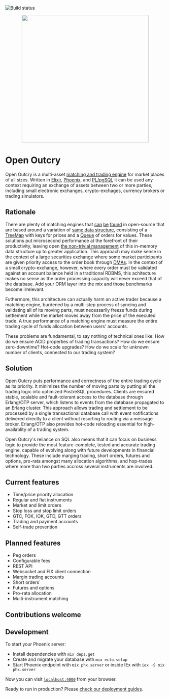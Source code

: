 ![Build status](https://github.com/tolyo/open-outcry/actions/workflows/elixir.yml/badge.svg)

<p align="center">
  <a target="_blank" rel="noopener noreferrer">
    <img src="https://raw.githubusercontent.com/tolyo/open-outcry/main/assets/market.jpg" width="400">
  </a>

  # Open Outcry
</p>

Open Outcry is a multi-asset [matching and trading engine](https://en.wikipedia.org/wiki/Order_matching_system) for market places of all sizes. Written in [Elixir](https://elixir-lang.org/), [Phoenix](https://www.phoenixframework.org/), and [PL/pgSQL](https://www.postgresql.org/docs/14/plpgsql.html) 
it can be used any context requiring an exchange of assets between two or more parties, including small electronic exchanges, crypto-exchages, currency brokers or trading simulators.

## Rationale

There are plenty of matching engines that [can](https://github.com/Laffini/Java-Matching-Engine) 
[be](https://github.com/enewhuis/liquibook) [found](https://www.opensourceagenda.com/projects/exchange-core) in open-source that are based around 
a variation of [same data structure](https://link.springer.com/chapter/10.1007/978-1-4302-0147-2_2), consisting of a [TreeMap](https://docs.oracle.com/javase/8/docs/api/java/util/TreeMap.html) with keys for prices and a [Queue](https://docs.oracle.com/javase/7/docs/api/java/util/Queue.html) of orders for values. These
solutions put microsecond performance at the forefront of their productivity, leaving open [the non-trivial management](https://martinfowler.com/articles/lmax.html#KeepingItAllInMemory) of this in-memory data structure up to greater application. This approach may make sense in the context of a large securities exchange where some market participants are given priority access to the order book through [DMAs](https://www.investopedia.com/terms/d/directmarketaccess.asp). In the context of a small crypto-exchange, however, where every order must be validated against an account balance held in a traditional RDBMS, this achitecture makes no sense 
as the order processing capacity will never exceed that of the database. Add your ORM layer into the mix and those benchmarks become irrelevant.   

Futhermore, this architecture can actually harm an active trader because a matching engine, burdened by a multi-step process of syncing and validating all of its moving parts, must necessarily freeze funds during settlement while the market moves away from the price of the executed trade. A true performance of a matching engine must measure the entire trading cycle of funds allocation between users' accounts.

These problems are fundamental, to say nothing of technical ones like: How do we ensure ACID properties of trading transactions? How do we ensure zero-downtime? Hot-code upgrades? How do we scale for unknown number of clients, connected to our trading system?

## Solution

Open Outcry puts performance and correctness of the entire trading cycle as its priority. It minimizes the number
of moving parts by putting all the trading logic into optimized PostreSQL procedures. Clients are ensured stable,
scalable and fault-tolerant access to the database through Erlang/OTP server, which listens to events from the database propagated to an Erlang cluster. This approach allows trading and settlement to be processed by a single transactional database call with event notifications delivered directly to a client without resorting to routing via a message broker. Erlang/OTP also provides hot-code reloading essential for high-availablity of a
trading system.

Open Outcry's reliance on SQL also means that it can focus on business logic to provide the most feature-complete, tested and accurate trading engine, capable of evolving along with future developments in financial technology. These include marging trading, short orders, futures and options, pro-rata amongst many allocation algorithms, and hop-trades where more than two parties accross several instruments are involved.

## Current features

  * Time/price priority allocation
  * Regular and fiat instruments
  * Market and limit orders
  * Stop loss and stop limit orders
  * GTC, FOK, IOK, GTD, GTT orders
  * Trading and payment accounts 
  * Self-trade prevention
  
## Planned features

  * Peg orders
  * Configurable fees
  * REST API
  * Websocket and FIX client connection
  * Margin trading accounts
  * Short orders`
  * Futures and options
  * Pro-rata allocation
  * Multi-instrument matching

## Contributions welcome  

## Development

To start your Phoenix server:

  * Install dependencies with `mix deps.get`
  * Create and migrate your database with `mix ecto.setup`
  * Start Phoenix endpoint with `mix phx.server` or inside IEx with `iex -S mix phx.server`

Now you can visit [`localhost:4000`](http://localhost:4000) from your browser.

Ready to run in production? Please [check our deployment guides](https://hexdocs.pm/phoenix/deployment.html).